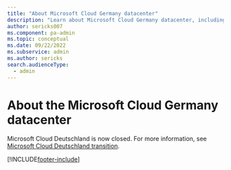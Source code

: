 ```yaml
---
title: "About Microsoft Cloud Germany datacenter"
description: "Learn about Microsoft Cloud Germany datacenter, including residency and trustee for customer data, service delivery, compliance, privacy, and mapping functions."
author: sericks007
ms.component: pa-admin
ms.topic: conceptual
ms.date: 09/22/2022
ms.subservice: admin
ms.author: sericks
search.audienceType: 
  - admin
---
```

# About the Microsoft Cloud Germany datacenter

Microsoft Cloud Deutschland is now closed. For more information, see [Microsoft Cloud Deutschland transition](https://www.microsoft.com/cloud-platform/germany-cloud-regions).


[!INCLUDE[footer-include](../includes/footer-banner.md)]
